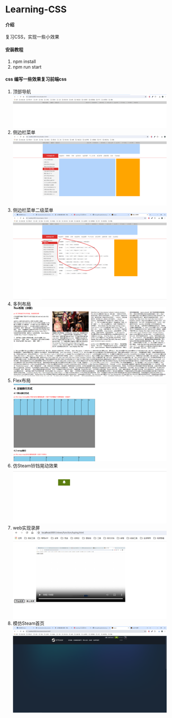 # Learning-CSS

#### 介绍

复习CSS，实现一些小效果

#### 安装教程

1.  npm install
2.  npm run start

#### css 编写一些效果复习前端css

1.  顶部导航
![img.png](./img/demo/img.png)
2.  侧边栏菜单
![img.png](./img/demo/img11.png)
3.  侧边栏菜单二级菜单
![img_1.png](./img/demo/img_1.png)
4.  多列布局
![img_2.png](./img/demo/img_2.png)
5. Flex布局
![img_3.png](./img/demo/img_3.png)
6. 仿Steam铃铛晃动效果
![img_4.png](./img/demo/img_4.png)
7. web实现录屏
![img_5.png](./img/demo/img_5.png)
8. 模仿Steam首页
![img_6.png](./img/demo/img_6.png)
